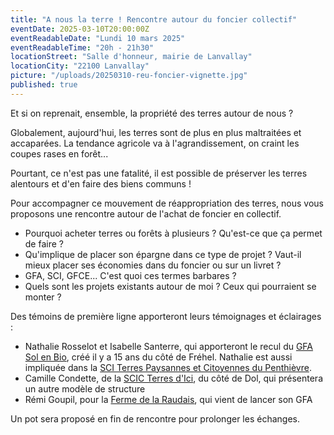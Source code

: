 ```yaml
---
title: "A nous la terre ! Rencontre autour du foncier collectif"
eventDate: 2025-03-10T20:00:00Z
eventReadableDate: "Lundi 10 mars 2025"
eventReadableTime: "20h - 21h30"
locationStreet: "Salle d'honneur, mairie de Lanvallay"
locationCity: "22100 Lanvallay"
picture: "/uploads/20250310-reu-foncier-vignette.jpg"
published: true
---
```


Et si on reprenait, ensemble, la propriété des terres autour de nous ?

Globalement, aujourd'hui, les terres sont de plus en plus maltraitées et accaparées. La tendance agricole va à l'agrandissement, on craint les coupes rases en forêt... 

Pourtant, ce n'est pas une fatalité, il est possible de préserver les terres alentours et d'en faire des biens communs !

<!--more-->

Pour accompagner ce mouvement de réappropriation des terres, nous vous proposons une rencontre autour de l'achat de foncier en collectif.

- Pourquoi acheter terres ou forêts à plusieurs ? Qu'est-ce que ça permet de faire ? 
- Qu'implique de placer son épargne dans ce type de projet ? Vaut-il mieux placer ses économies dans du foncier ou sur un livret ?
- GFA, SCI, GFCE... C'est quoi ces termes barbares ?
- Quels sont les projets existants autour de moi ? Ceux qui pourraient se monter ?

Des témoins de première ligne apporteront leurs témoignages et éclairages : 
- Nathalie Rosselot et Isabelle Santerre, qui apporteront le recul du [GFA Sol en Bio](https://www.letelegramme.fr/cotes-d-armor/frehel-22240/a-la-ferme-du-gros-chene-mathieu-et-emilie-voient-la-vie-en-bio-3896876.php), créé il y a 15 ans du côté de Fréhel. Nathalie est aussi impliquée dans la [SCI Terres Paysannes et Citoyennes du Penthièvre](https://www.paysan-breton.fr/2024/12/yoann-le-strat-a-pu-sinstaller-grace-a-une-epargne-locale-et-citoyenne/).
- Camille Condette, de la [SCIC Terres d'Ici](https://terresdici.net/), du côté de Dol, qui présentera un autre modèle de structure
- Rémi Goupil, pour la [Ferme de la Raudais](https://www.fermedelaraudais.fr/), qui vient de lancer son GFA

Un pot sera proposé en fin de rencontre pour prolonger les échanges.
